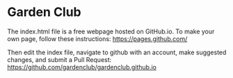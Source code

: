 # Garden Club

The index.html file is a free webpage hosted on GitHub.io. To make your own page,   follow these instructions:
https://pages.github.com/

Then edit the index file, navigate to github with an account, make suggested changes, and submit a Pull Request:
https://github.com/gardenclub/gardenclub.github.io

